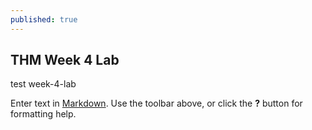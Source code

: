 ```yaml
---
published: true
---
```

## THM Week 4 Lab

test week-4-lab

Enter text in [Markdown](http://daringfireball.net/projects/markdown/). Use the toolbar above, or click the **?** button for formatting help.
